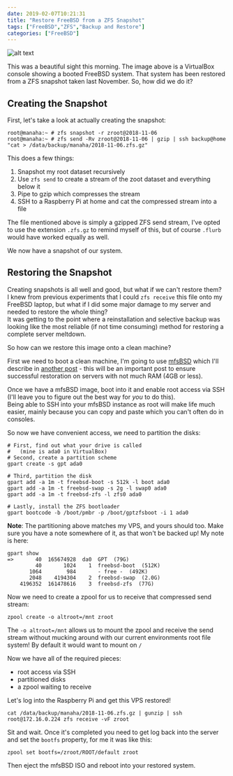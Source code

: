 ```yaml
---
date: 2019-02-07T10:21:31
title: "Restore FreeBSD from a ZFS Snapshot"
tags: ["FreeBSD","ZFS","Backup and Restore"]
categories: ["FreeBSD"]
---
```


![alt text](/post_images/2019-02-07-restore-freebsd-from-zfs-snapshot/success.png "VirtualBox console with VPS booting inside")

This was a beautiful sight this morning.  The image above is a VirtualBox console showing a booted FreeBSD system.  That system has been restored from a ZFS snapshot taken last November.  So, how did we do it?

## Creating the Snapshot

First, let's take a look at actually creating the snapshot:

```
root@manaha:~ # zfs snapshot -r zroot@2018-11-06
root@manaha:~ # zfs send -Rv zroot@2018-11-06 | gzip | ssh backup@home "cat > /data/backup/manaha/2018-11-06.zfs.gz"  
```

This does a few things:

1. Snapshot my root dataset recursively
2. Use `zfs send` to create a stream of the zoot dataset and everything below it
3. Pipe to gzip which compresses the stream
4. SSH to a Raspberry Pi at home and cat the compressed stream into a file

The file mentioned above is simply a gzipped ZFS send stream, I've opted to use the extension `.zfs.gz` to remind myself of this, but of course `.flurb` would have worked equally as well.

We now have a snapshot of our system.

## Restoring the Snapshot

Creating snapshots is all well and good, but what if we can't restore them?  
I knew from previous experiments that I could `zfs receive` this file onto my FreeBSD laptop, but what if I did some major damage to my server and needed to restore the whole thing?  
It was getting to the point where a reinstallation and selective backup was looking like the most reliable (if not time consuming) method for restoring a complete server meltdown.

So how can we restore this image onto a clean machine?

First we need to boot a clean machine, I'm going to use [mfsBSD](https://mfsbsd.vx.sk) which I'll describe in [another post](/2019/02/07/setting-up-mfsbsd-for-receiving-zfs-snapshots-on-systems-with-low-memory/) - this will be an important post to ensure successful restoration on servers with not much RAM (4GB or less).

Once we have a mfsBSD image, boot into it and enable root access via SSH (I'll leave you to figure out the best way for *you* to do this).  
Being able to SSH into your mfsBSD instance as root will make life much easier, mainly because you can copy and paste which you can't often do in consoles.

So now we have convenient access, we need to partition the disks:

```
# First, find out what your drive is called
#   (mine is ada0 in VirtualBox)
# Second, create a partition scheme
gpart create -s gpt ada0

# Third, partition the disk
gpart add -a 1m -t freebsd-boot -s 512k -l boot ada0
gpart add -a 1m -t freebsd-swap -s 2g -l swap0 ada0
gpart add -a 1m -t freebsd-zfs -l zfs0 ada0

# Lastly, install the ZFS bootloader
gpart bootcode -b /boot/pmbr -p /boot/gptzfsboot -i 1 ada0
```

**Note**: The partitioning above matches my VPS, and yours should too.  Make sure you have a note somewhere of it, as that won't be backed up! My note is here:

```
gpart show
=>       40  165674928  da0  GPT  (79G)
         40       1024    1  freebsd-boot  (512K)
       1064        984       - free -  (492K)
       2048    4194304    2  freebsd-swap  (2.0G)
    4196352  161478616    3  freebsd-zfs  (77G)
```

Now we need to create a zpool for us to receive that compressed send stream:

```
zpool create -o altroot=/mnt zroot
```

The `-o altroot=/mnt` allows us to mount the zpool and receive the send stream without mucking around with our current environments root file system!  By default it would want to mount on `/`

Now we have all of the required pieces:

* root access via SSH
* partitioned disks
* a zpool waiting to receive

Let's log into the Raspberry Pi and get this VPS restored!

```
cat /data/backup/manaha/2018-11-06.zfs.gz | gunzip | ssh root@172.16.0.224 zfs receive -vF zroot
```

Sit and wait.  Once it's completed you need to get log back into the server and set the `bootfs` property, for me it was like this:

```
zpool set bootfs=/zroot/ROOT/default zroot
```

Then eject the mfsBSD ISO and reboot into your restored system.
